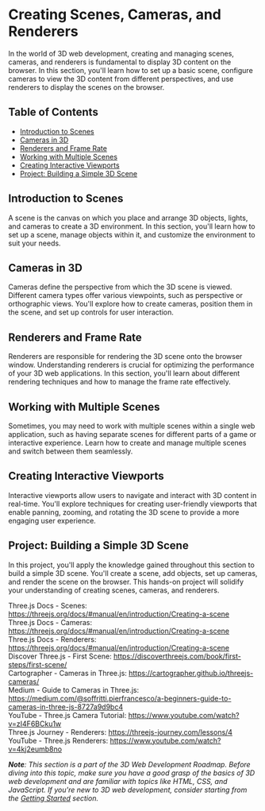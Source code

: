 # Creating Scenes, Cameras, and Renderers

In the world of 3D web development, creating and managing scenes, cameras, and renderers is fundamental to display 3D content on the browser. In this section, you'll learn how to set up a basic scene, configure cameras to view the 3D content from different perspectives, and use renderers to display the scenes on the browser.

## Table of Contents

- [Introduction to Scenes](#introduction-to-scenes)
- [Cameras in 3D](#cameras-in-3d)
- [Renderers and Frame Rate](#renderers-and-frame-rate)
- [Working with Multiple Scenes](#working-with-multiple-scenes)
- [Creating Interactive Viewports](#creating-interactive-viewports)
- [Project: Building a Simple 3D Scene](#project-building-a-simple-3d-scene)

## Introduction to Scenes

A scene is the canvas on which you place and arrange 3D objects, lights, and cameras to create a 3D environment. In this section, you'll learn how to set up a scene, manage objects within it, and customize the environment to suit your needs.

## Cameras in 3D

Cameras define the perspective from which the 3D scene is viewed. Different camera types offer various viewpoints, such as perspective or orthographic views. You'll explore how to create cameras, position them in the scene, and set up controls for user interaction.

## Renderers and Frame Rate

Renderers are responsible for rendering the 3D scene onto the browser window. Understanding renderers is crucial for optimizing the performance of your 3D web applications. In this section, you'll learn about different rendering techniques and how to manage the frame rate effectively.

## Working with Multiple Scenes

Sometimes, you may need to work with multiple scenes within a single web application, such as having separate scenes for different parts of a game or interactive experience. Learn how to create and manage multiple scenes and switch between them seamlessly.

## Creating Interactive Viewports

Interactive viewports allow users to navigate and interact with 3D content in real-time. You'll explore techniques for creating user-friendly viewports that enable panning, zooming, and rotating the 3D scene to provide a more engaging user experience.

## Project: Building a Simple 3D Scene

In this project, you'll apply the knowledge gained throughout this section to build a simple 3D scene. You'll create a scene, add objects, set up cameras, and render the scene on the browser. This hands-on project will solidify your understanding of creating scenes, cameras, and renderers.

Three.js Docs - Scenes: https://threejs.org/docs/#manual/en/introduction/Creating-a-scene <br />
Three.js Docs - Cameras: https://threejs.org/docs/#manual/en/introduction/Creating-a-scene <br />
Three.js Docs - Renderers: https://threejs.org/docs/#manual/en/introduction/Creating-a-scene <br />
Discover Three.js - First Scene: https://discoverthreejs.com/book/first-steps/first-scene/ <br />
Cartographer - Cameras in Three.js: https://cartographer.github.io/threejs-cameras/ <br />
Medium - Guide to Cameras in Three.js: https://medium.com/@soffritti.pierfrancesco/a-beginners-guide-to-cameras-in-three-js-8727a9d9bc4 <br />
YouTube - Three.js Camera Tutorial: https://www.youtube.com/watch?v=zI4F6BCku1w <br />
Three.js Journey - Renderers: https://threejs-journey.com/lessons/4 <br />
YouTube - Three.js Renderers: https://www.youtube.com/watch?v=4kj2eumb8no <br />

_**Note**: This section is a part of the 3D Web Development Roadmap. Before diving into this topic, make sure you have a good grasp of the basics of 3D web development and are familiar with topics like HTML, CSS, and JavaScript. If you're new to 3D web development, consider starting from the [Getting Started](link-to-getting-started-readme) section._
